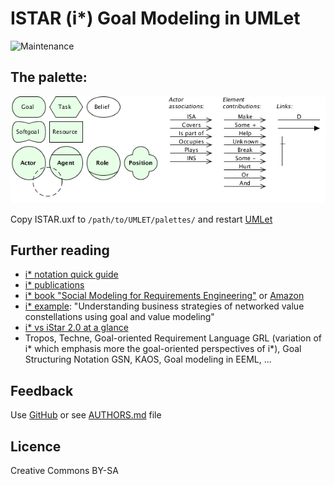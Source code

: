 # ISTAR (i\*) Goal Modeling in UMLet 

![Maintenance](https://img.shields.io/maintenance/yes/2012.svg)


## The palette:

![Palette](ISTAR-20120127.png)

Copy ISTAR.uxf to `/path/to/UMLET/palettes/` and restart [UMLet](http://umlet.com)


## Further reading

- [i* notation quick guide](http://istar.rwth-aachen.de/tiki-index.php?page=iStarQuickGuide)
- [i* publications](http://istar.rwth-aachen.de/tiki-index.php?page=Publications)
- [i* book "Social Modeling for Requirements Engineering"](http://www.cs.toronto.edu/km/istar/) or [Amazon](https://www.amazon.de/dp/0262240556)
- [i* example](https://pdfs.semanticscholar.org/949f/9eedefd5df45f45338110a35c3f2175e7c88.pdf): "Understanding business strategies of networked value constellations using goal and value modeling"
- [i* vs iStar 2.0 at a glance](https://sites.google.com/site/istarlanguage/diff)
- Tropos, Techne, Goal-oriented Requirement Language GRL (variation of i* which emphasis more the goal-oriented perspectives of 
i*), Goal Structuring Notation GSN, KAOS, Goal modeling in EEML, ...

## Feedback

Use [GitHub](https://github.com/andre-st/umlet-palettes/issues) or see [AUTHORS.md](AUTHORS.md) file


## Licence

Creative Commons BY-SA
